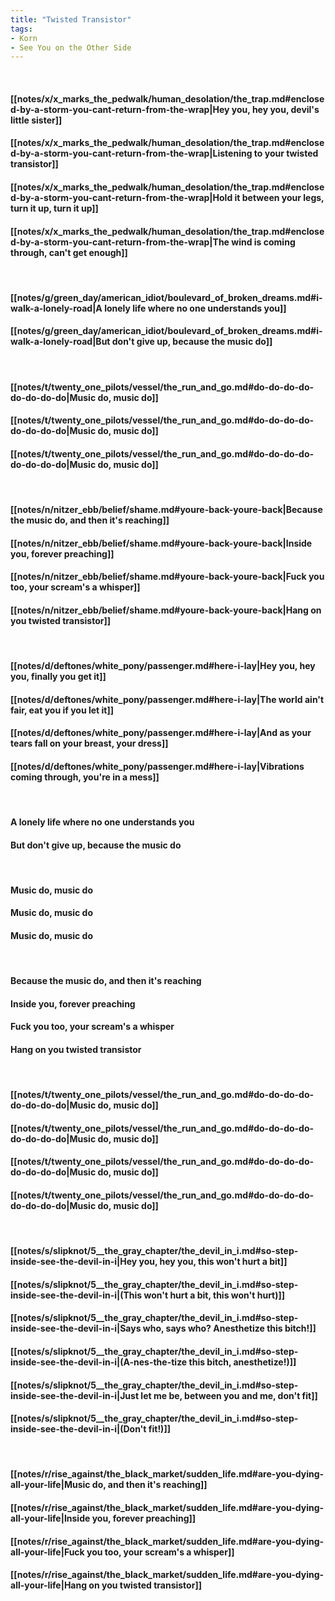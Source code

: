 ```yaml
---
title: "Twisted Transistor"
tags:
- Korn
- See You on the Other Side
---
```

&nbsp;
#### [[notes/x/x_marks_the_pedwalk/human_desolation/the_trap.md#enclosed-by-a-storm-you-cant-return-from-the-wrap|Hey you, hey you, devil's little sister]]
#### [[notes/x/x_marks_the_pedwalk/human_desolation/the_trap.md#enclosed-by-a-storm-you-cant-return-from-the-wrap|Listening to your twisted transistor]]
#### [[notes/x/x_marks_the_pedwalk/human_desolation/the_trap.md#enclosed-by-a-storm-you-cant-return-from-the-wrap|Hold it between your legs, turn it up, turn it up]]
#### [[notes/x/x_marks_the_pedwalk/human_desolation/the_trap.md#enclosed-by-a-storm-you-cant-return-from-the-wrap|The wind is coming through, can't get enough]]
&nbsp;
#### [[notes/g/green_day/american_idiot/boulevard_of_broken_dreams.md#i-walk-a-lonely-road|A lonely life where no one understands you]]
#### [[notes/g/green_day/american_idiot/boulevard_of_broken_dreams.md#i-walk-a-lonely-road|But don't give up, because the music do]]
&nbsp;
#### [[notes/t/twenty_one_pilots/vessel/the_run_and_go.md#do-do-do-do-do-do-do-do|Music do, music do]]
#### [[notes/t/twenty_one_pilots/vessel/the_run_and_go.md#do-do-do-do-do-do-do-do|Music do, music do]]
#### [[notes/t/twenty_one_pilots/vessel/the_run_and_go.md#do-do-do-do-do-do-do-do|Music do, music do]]
&nbsp;
#### [[notes/n/nitzer_ebb/belief/shame.md#youre-back-youre-back|Because the music do, and then it's reaching]]
#### [[notes/n/nitzer_ebb/belief/shame.md#youre-back-youre-back|Inside you, forever preaching]]
#### [[notes/n/nitzer_ebb/belief/shame.md#youre-back-youre-back|Fuck you too, your scream's a whisper]]
#### [[notes/n/nitzer_ebb/belief/shame.md#youre-back-youre-back|Hang on you twisted transistor]]
&nbsp;
#### [[notes/d/deftones/white_pony/passenger.md#here-i-lay|Hey you, hey you, finally you get it]]
#### [[notes/d/deftones/white_pony/passenger.md#here-i-lay|The world ain't fair, eat you if you let it]]
#### [[notes/d/deftones/white_pony/passenger.md#here-i-lay|And as your tears fall on your breast, your dress]]
#### [[notes/d/deftones/white_pony/passenger.md#here-i-lay|Vibrations coming through, you're in a mess]]
&nbsp;
#### A lonely life where no one understands you
#### But don't give up, because the music do
&nbsp;
#### Music do, music do
#### Music do, music do
#### Music do, music do
&nbsp;
#### Because the music do, and then it's reaching
#### Inside you, forever preaching
#### Fuck you too, your scream's a whisper
#### Hang on you twisted transistor
&nbsp;
#### [[notes/t/twenty_one_pilots/vessel/the_run_and_go.md#do-do-do-do-do-do-do-do|Music do, music do]]
#### [[notes/t/twenty_one_pilots/vessel/the_run_and_go.md#do-do-do-do-do-do-do-do|Music do, music do]]
#### [[notes/t/twenty_one_pilots/vessel/the_run_and_go.md#do-do-do-do-do-do-do-do|Music do, music do]]
#### [[notes/t/twenty_one_pilots/vessel/the_run_and_go.md#do-do-do-do-do-do-do-do|Music do, music do]]
&nbsp;
#### [[notes/s/slipknot/5__the_gray_chapter/the_devil_in_i.md#so-step-inside-see-the-devil-in-i|Hey you, hey you, this won't hurt a bit]]
#### [[notes/s/slipknot/5__the_gray_chapter/the_devil_in_i.md#so-step-inside-see-the-devil-in-i|(This won't hurt a bit, this won't hurt)]]
#### [[notes/s/slipknot/5__the_gray_chapter/the_devil_in_i.md#so-step-inside-see-the-devil-in-i|Says who, says who?  Anesthetize this bitch!]]
#### [[notes/s/slipknot/5__the_gray_chapter/the_devil_in_i.md#so-step-inside-see-the-devil-in-i|(A-nes-the-tize this bitch, anesthetize!)]]
#### [[notes/s/slipknot/5__the_gray_chapter/the_devil_in_i.md#so-step-inside-see-the-devil-in-i|Just let me be, between you and me, don't fit]]
#### [[notes/s/slipknot/5__the_gray_chapter/the_devil_in_i.md#so-step-inside-see-the-devil-in-i|(Don't fit!)]]
&nbsp;
#### [[notes/r/rise_against/the_black_market/sudden_life.md#are-you-dying-all-your-life|Music do, and then it's reaching]]
#### [[notes/r/rise_against/the_black_market/sudden_life.md#are-you-dying-all-your-life|Inside you, forever preaching]]
#### [[notes/r/rise_against/the_black_market/sudden_life.md#are-you-dying-all-your-life|Fuck you too, your scream's a whisper]]
#### [[notes/r/rise_against/the_black_market/sudden_life.md#are-you-dying-all-your-life|Hang on you twisted transistor]]
